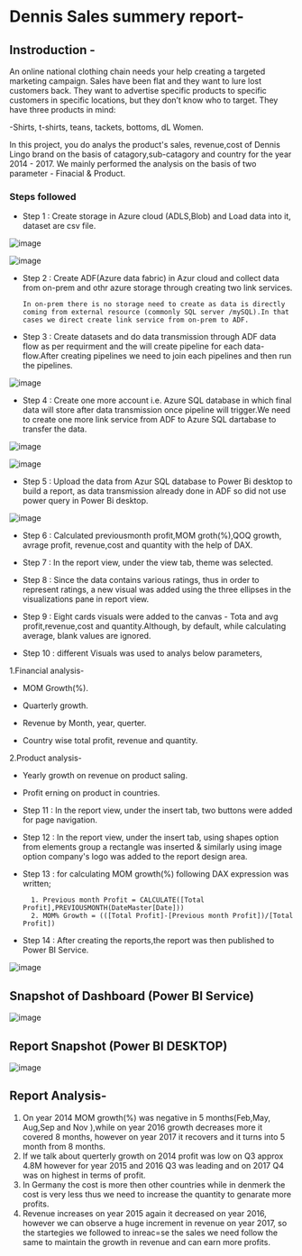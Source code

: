 # Dennis Sales summery report-

## Instroduction - 

An online national clothing chain needs your help creating a targeted marketing campaign. Sales have been flat and they want to lure lost customers back. They want to advertise specific products to specific customers in specific locations, but they don’t know who to target. They have three products in mind:

-Shirts,
t-shirts,
teans,
tackets,
bottoms,
dL Women.

In this project, you do analys the product's sales, revenue,cost of Dennis Lingo brand on the basis of catagory,sub-catagory and country for the year 2014 - 2017. We mainly performed the analysis on the basis of two parameter -
Finacial & Product.

### Steps followed 

- Step 1 : Create storage in Azure cloud (ADLS,Blob) and Load data into it, dataset are csv file.

![image](https://github.com/user-attachments/assets/7f51ee4f-4c70-4b14-9c3e-63d79f9f26dd)

 ![image](https://github.com/user-attachments/assets/0a3b5229-085a-4962-9b28-7294c302a182)

- Step 2 : Create ADF(Azure data fabric) in Azur cloud and collect data from on-prem and othr azure storage through creating two link services.
          
      In on-prem there is no storage need to create as data is directly coming from external resource (commonly SQL server /mySQL).In that cases we direct create link service from on-prem to ADF.


- Step 3 : Create datasets and do data transmission through ADF data flow as per requirment and the will create pipeline for each data-flow.After creating pipelines we need to join each pipelines and then run the pipelines.

![image](https://github.com/user-attachments/assets/0e49cdfe-9001-4520-91a9-0e7dcff0bf84)

- Step 4 : Create one more account i.e. Azure SQL database in which final data will store after data transmission once pipeline will trigger.We need to create one more link service from ADF to Azure SQL dartabase to transfer the data.

![image](https://github.com/user-attachments/assets/1c7fbef8-ab15-4e8d-8220-1e12144d1383)

![image](https://github.com/user-attachments/assets/3734446a-aab4-43f2-9d47-d7c247fe0139)

- Step 5 : Upload the data from Azur SQL database to Power Bi desktop to build a report, as data transmission already done in ADF so did not use power query in Power Bi desktop.

![image](https://github.com/user-attachments/assets/f011922f-7bfa-483a-821b-af46585fb7b1)

- Step 6 : Calculated previousmonth profit,MOM groth(%),QOQ growth, avrage profit, revenue,cost and quantity with the help of DAX.
- Step 7 : In the report view, under the view tab, theme was selected.
- Step 8 : Since the data contains various ratings, thus in order to represent ratings, a new visual was added using the three ellipses in the visualizations pane in report view. 

- Step 9 : Eight cards visuals were added to the canvas - Tota and avg profit,revenue,cost and quantity.Although, by default, while calculating average, blank values are ignored.
- Step 10 : different Visuals was used to analys below parameters,

1.Financial analysis-

- MOM Growth(%).

- Quarterly growth.

- Revenue by Month, year, querter.

- Country wise total profit, revenue and quantity.

2.Product analysis-

- Yearly growth on revenue on product saling.

- Profit erning on product in countries.



- Step 11 : In the report view, under the insert tab, two buttons were added for page navigation.
- Step 12 : In the report view, under the insert tab, using shapes option from elements group a rectangle was inserted & similarly using image option company's logo was added to the report design area. 

- Step 13 : for calculating MOM growth(%) following DAX expression was written;
       
        1. Previous month Profit = CALCULATE([Total Profit],PREVIOUSMONTH(DateMaster[Date]))
        2. MOM% Growth = (([Total Profit]-[Previous month Profit])/[Total Profit])


- Step 14 : After creating the reports,the report was then published to Power BI Service.
 
 ![image](https://github.com/user-attachments/assets/64fcd059-5d7d-47ca-8c3f-e8707562ea50)

## Snapshot of Dashboard (Power BI Service)

![image](https://github.com/user-attachments/assets/33693656-c9e7-4052-9a00-16963eace6e4)

 
 ## Report Snapshot (Power BI DESKTOP)

 
![image](https://github.com/user-attachments/assets/f86d207f-bbc3-4eec-9191-c7c19b34ef6d)

## Report Analysis-

1. On year 2014 MOM growth(%) was negative in 5 months(Feb,May, Aug,Sep and Nov ),while on year 2016 growth decreases more it covered 8 months, however on year 2017 it recovers and it turns into 5 month from 8 months.
2. If we talk about querterly growth on 2014 profit was low on Q3 approx 4.8M however  for year 2015 and 2016 Q3 was leading and on 2017 Q4 was on highest in terms of profit.
3. In Germany the cost is more then other countries while in denmerk the cost is very less thus we need to increase the quantity to genarate more profits.
4. Revenue increases on year 2015 again it decreased on year 2016, however we can observe a huge increment in revenue on year 2017, so the startegies we followed to inreac=se the sales we need follow the same to maintain the growth in revenue and can earn more profits.


